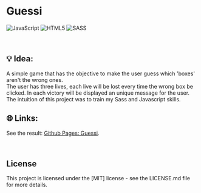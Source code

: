 # Guessi

![JavaScript](https://img.shields.io/badge/javascript-%23323330.svg?style=for-the-badge&logo=javascript&logoColor=%23F7DF1E)
![HTML5](https://img.shields.io/badge/html5-%23E34F26.svg?style=for-the-badge&logo=html5&logoColor=white)
![SASS](https://img.shields.io/badge/SASS-hotpink.svg?style=for-the-badge&logo=SASS&logoColor=white)

<br>


## 💡 Idea:
A simple game that has the objective to make the user guess which 'boxes' aren't the wrong ones.  
The user has three lives, each live will be lost every time the wrong box be clicked. 
In each victory will be displayed an unique message for the user.  
The intuition of this project was to train my Sass and Javascript skills.

## 🌐 Links:
See the result: [<ins>Github Pages: Guessi</ins>](https://amandacleto.github.io/vanilla--guessi--front/).

<br>

## License
This project is licensed under the [MIT] license - see the LICENSE.md file for more details.


